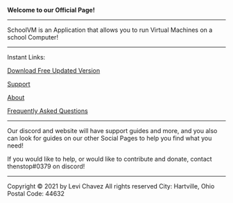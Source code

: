 



**Welcome to our Official Page!**

------------------------------------------------------------------------------

SchoolVM is an Application that allows you to run Virtual Machines on a school Computer!

------------------------------------------------------------------------------

Instant Links:

[Download Free Updated Version](download.md)

[Support](support.md)

[About](about.md)

[Frequently Asked Questions](FAQ.md)

------------------------------------------------------------------------------

Our discord and website will have support guides and more, and you also can look for guides on our other Social Pages to help you find what you need!

If you would like to help, or would like to contribute and donate, contact thenstop#0379 on discord!

------------------------------------------------------------------------------






























Copyright © 2021 by Levi Chavez All rights reserved
City: Hartville, Ohio
Postal Code: 44632




